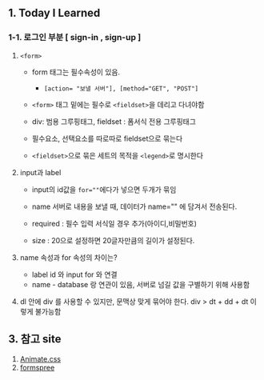 ## 1. Today I Learned


 
### 1-1. 로그인 부분 [ sign-in , sign-up ]


   1. `<form>`

       * form 태그는 필수속성이 있음.

           * `[action= "보낼 서버"], [method="GET", "POST"]`

       * `<form>` 태그 밑에는 필수로 `<fieldset>`을 데리고 다녀야함

       * div: 범용 그루핑태그, fieldset : 폼서식 전용 그루핑태그

       * 필수요소, 선택요소를 따로따로 fieldset으로 묶는다

       * `<fieldset>`으로 묶은 세트의 목적을 `<legend>`로 명시한다

   1. input과 label

       * input의 id값을 `for=""`에다가 넣으면 두개가 묶임

       * name 서버로 내용을 보낼 때, 데이터가 name="" 에 담겨서 전송된다.

       * required : 필수 입력 서식일 경우 추가(아이디,비밀번호)

       * size : 20으로 설정하면 20글자만큼의 길이가 설정된다.

    


   1. name 속성과 for 속성의 차이는?
       * label id 와 input for 와 연결
       * name - database 랑 연관이 있음, 서버로 넘길 값을 구별하기 위해 사용함



   1. dl 안에 div 를 사용할 수 있지만, 문맥상 맞게 묶어야 한다. div > dt + dd + dt 이렇게 불가능함 

 

## 3. 참고 site

1. [Animate.css](https://daneden.github.io/animate.css/)
1. [formspree](https://formspree.io/)

